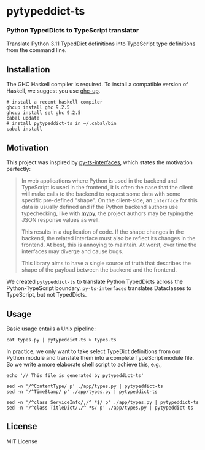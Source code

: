# pytypeddict-ts
### Python TypedDicts to TypeScript translator

Translate Python 3.11 TypedDict definitions into TypeScript type
definitions from the command line.

## Installation

The GHC Haskell compiler is required. To install a compatible version
of Haskell, we suggest you use [ghc-up][1]. 

[1]:https://www.haskell.org/ghcup

```
# install a recent haskell compiler
ghcup install ghc 9.2.5
ghcup install set ghc 9.2.5
cabal update
# install pytypeddict-ts in ~/.cabal/bin
cabal install
```


## Motivation

This project was inspired by [py-ts-interfaces][2], which states the
motivation perfectly:

[2]:https://github.com/Syndallic/py-to-ts-interfaces

> In web applications where Python is used in the backend and
> TypeScript is used in the frontend, it is often the case that the
> client will make calls to the backend to request some data with some
> specific pre-defined "shape".  On the client-side, an `interface`
> for this data is usually defined and if the Python backend authors
> use typechecking, like with [mypy](http://mypy-lang.org/), the
> project authors may be typing the JSON response values as well.
>
> This results in a duplication of code.  If the shape changes in the
> backend, the related interface must also be reflect its changes in
> the frontend.  At best, this is annoying to maintain.  At worst,
> over time the interfaces may diverge and cause bugs.
>
> This library aims to have a single source of truth that describes
> the shape of the payload between the backend and the frontend.

We created `pytypeddict-ts` to translate Python TypedDicts across the
Python-TypeScript boundary. `py-ts-interfaces` translates Dataclasses
to TypeScript, but not TypedDicts.


## Usage

Basic usage entails a Unix pipeline:

    cat types.py | pytypeddict-ts > types.ts

In practice, we only want to take select TypeDict definitions from our
Python module and translate them into a complete TypeScript module
file. So we write a more elaborate shell script to achieve this, e.g.,


    echo '// This file is generated by pytypeddict-ts'

    sed -n '/^ContentType/ p' ./app/types.py | pytypeddict-ts
    sed -n '/^TimeStamp/ p' ./app/types.py | pytypeddict-ts

    sed -n '/^class ServiceInfo/,/^ *$/ p' ./app/types.py | pytypeddict-ts
    sed -n '/^class TitleDict/,/^ *$/ p' ./app/types.py | pytypeddict-ts




## License

MIT License
